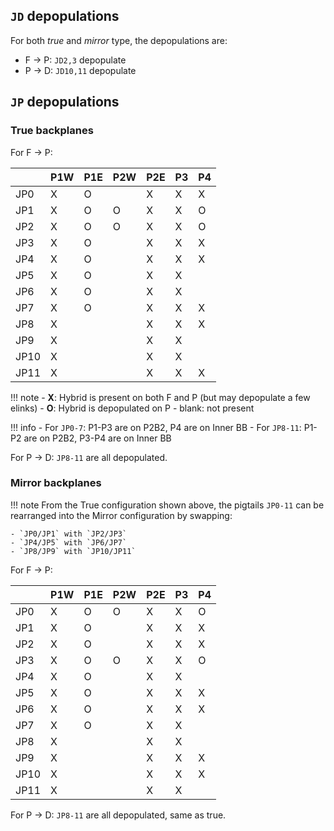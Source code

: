 ## `JD` depopulations

For both _true_ and _mirror_ type, the depopulations are:

- F -> P: `JD2,3` depopulate
- P -> D: `JD10,11` depopulate


## `JP` depopulations

### True backplanes
For F -> P:

|          | P1W   | P1E   | P2W   | P2E   | P3   | P4   |
|----------|-------|-------|-------|-------|------|------|
| JP0      | X     | O     |       | X     | X    | X    |
| JP1      | X     | O     | O     | X     | X    | O    |
| JP2      | X     | O     | O     | X     | X    | O    |
| JP3      | X     | O     |       | X     | X    | X    |
| JP4      | X     | O     |       | X     | X    | X    |
| JP5      | X     | O     |       | X     | X    |      |
| JP6      | X     | O     |       | X     | X    |      |
| JP7      | X     | O     |       | X     | X    | X    |
| JP8      | X     |       |       | X     | X    | X    |
| JP9      | X     |       |       | X     | X    |      |
| JP10     | X     |       |       | X     | X    |      |
| JP11     | X     |       |       | X     | X    | X    |

!!! note
    - **X**: Hybrid is present on both F and P (but may depopulate a few elinks)
    - **O**: Hybrid is depopulated on P
    - blank: not present

!!! info
    - For `JP0-7`: P1-P3 are on P2B2, P4 are on Inner BB
    - For `JP8-11`: P1-P2 are on P2B2, P3-P4 are on Inner BB

For P -> D: `JP8-11` are all depopulated.

### Mirror backplanes

!!! note
    From the True configuration shown above, the pigtails `JP0-11` can be
    rearranged into the Mirror configuration by swapping:

    - `JP0/JP1` with `JP2/JP3`
    - `JP4/JP5` with `JP6/JP7`
    - `JP8/JP9` with `JP10/JP11`

For F -> P:

|      | P1W   | P1E   | P2W   | P2E   | P3   | P4   |
|------|-------|-------|-------|-------|------|------|
| JP0  | X     | O     | O     | X     | X    | O    |
| JP1  | X     | O     |       | X     | X    | X    |
| JP2  | X     | O     |       | X     | X    | X    |
| JP3  | X     | O     | O     | X     | X    | O    |
| JP4  | X     | O     |       | X     | X    |      |
| JP5  | X     | O     |       | X     | X    | X    |
| JP6  | X     | O     |       | X     | X    | X    |
| JP7  | X     | O     |       | X     | X    |      |
| JP8  | X     |       |       | X     | X    |      |
| JP9  | X     |       |       | X     | X    | X    |
| JP10 | X     |       |       | X     | X    | X    |
| JP11 | X     |       |       | X     | X    |      |

For P -> D: `JP8-11` are all depopulated, same as true.
